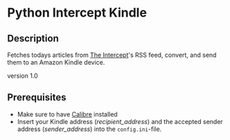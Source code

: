 # Python Intercept Kindle #
## Description ##
Fetches todays articles from [The Intercept](https://theintercept.com)'s RSS
feed, convert, and send them to an Amazon Kindle device.

version 1.0

## Prerequisites ##
* Make sure to have [Calibre](https://calibre-ebook.com/) installed
* Insert your Kindle address (*recipient_address*) and the accepted sender address
(*sender_address*) into the `config.ini`-file.
